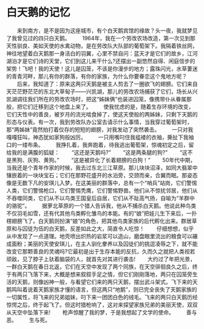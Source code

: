 # 白天鹅的记忆
　　来到南方，是不是因为这座城市，有个白天鹅宾馆的缘故？头一夜，我就梦见了我曾见过的四只白天鹅。 
　　1964年，我在一个劳改农场改造，第一次见到那天性驯良、美如天使的水禽动物，是在劳改队大队部的葡萄架下。我隔着铁丝网，神往地望着白天鹅那一身洁白的羽翼，心里不禁自问：蓝天才是它们的故乡，江河湖泊才是它们诗的天堂，它们到这儿来干什么?还摆出一副悠然自得、闲庭信步的架势！飞吧！我的天使！这儿是囚笼，不该是你漫步的地方；露珠闪光，水草萋迷的青青河畔，那儿有你的群落，有你的家族，为什么你要眷恋这个鬼地方呢？ 
　　后来，我知道了：原来这两只天鹅是被主人剪去了一圈欲飞的翅膀。它们来自天茫茫野茫茫的东北大草甸子——兴凯湖，那儿的劳改农场捕获了它们，场长从兴凯湖调往我们所在的劳改农场时，把这“姊妹俩”也装进囚笼，像携带仆从眷属那般，把它们迁移到这个地盘上来了。 
　　使我忧虑的是，随着生存环境的改变，它们天性中的善良，被岁月的流光啮食掉了，使这天使般的两姊妹，只剩下天鹅的形态与仪表。有一次，我到劳改队办公室去请示什么事情，当我穿过葡萄架时，那“两姊妹”竟然拍打着仅存的短短的翅膀，对我发动了突然袭击。 
　　一只对我嘎嘎狂叫，神态犹如家狗般凶厉。 
　　一只用嘴叼住我褴褛的衣袖，撕扯下我袖口的一缕布条。 
　　我挣扎着，我奔跑着，待我逃出葡萄架，惊魂初定之后，留给我的是满腹的狐疑： 
　　“这还是天鹅吗?” 
　　“这是两条腿的狗?” 
　　“这不是黑狗、灰狗、黄狗。” 
　　“这是被异化了长着翅膀的白狗！” 
　　50年代中期，当我还是个青年作家的时候，我去过东北三江草原。那儿块块沼泽，如同大翡翠中镶嵌着的一块块宝石；它们在那野花盛开的水泊旁，交颈而亲，合翼而眠。那姿态像是无数下凡的安琪儿入梦。在这美丽的群落中，总有一个“哨兵”站岗，它们警惕人类，它们警惕枪口，它们警惕秃鹰，它们警惕野兽。他们从不惊扰邻居，他们从不吞噬同类，它们从不以鸟类王国皇后自居，它们从不趾高气扬，自喻为“羊群中的骆驼”。 
　　据萝北草原的一个猎人告诉我，他从不捕杀白天鹅。他说此种鸟类不仅羽毛如雪，还有代其他鸟类孵化雏鸟的本能。有的“娘”把娃儿生下来后，一扑楞翅膀飞了。白天鹅则扮演“娘”的角色，把其他鸟类家族的后代孵化出来。群居草原和与囚徒为伍的白天鹅，反差如此之大，简直令人吃惊！ 
　　仔细想想，似乎从中发现了一点道理。地壳喷出炽热的岩浆可以造山，磨盘眼里流出的粮食可以碾成面粉；美丽的天使安琪儿，在主人驯化豢养以及囚徒们的挑逗凌辱之下，就不能改变它那颗善良的灵魂吗?它最初是出于生存本能的反抗，久而久之就把人类视若顽敌，见了脖子上驮着脑袋的人，就首先对其进行袭击! 
　　大约过了年把光景，一群白天鹅在春日北返，它们在天空中发现了两个同族，在天空徘徊良久之后，终于有两只飞落下来，大概是想来叙叙手足之情，但它们刚刚落地，两只在囚笼旁生活的天鹅，则像凶神一般，与看望它们来的两只天鹅，摆出武斗架式。飞下来的天鹅鸣叫着说着天鹅家族才懂的语言，但这两只“地鹅”，则已完全丧失了天鹅家族的一切属性，将飞来的兄弟姐妹，叼下来一团团白色的绒毛。飞来的两只白天鹅历经惊愕之后，终于起飞了。但这时猎枪响了，这对来探望家族兄弟的美丽天使，双双从天空中坠落下来! 
　　枪声惊醒了我的梦，于是我想起了文学的使命。 
　　善与恶。 
　　生与死。
 